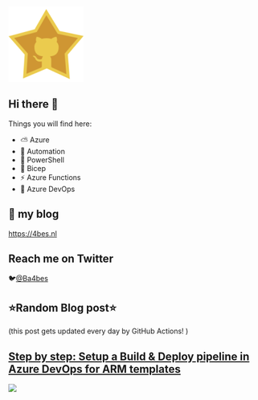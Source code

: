 ![Github Star](Assets/github-stars-logo_Color.png)

## Hi there 👋

Things you will find here:
- ⛅ Azure
- 🚗 Automation
- 🐚 PowerShell
- 💪 Bicep
- ⚡ Azure Functions
- 🚀 Azure DevOps


## 📝 my blog
<https://4bes.nl>

## Reach me on Twitter
🐦[@Ba4bes](https://twitter.com/Ba4bes)

<!---
- 🔭 I’m currently working on ...
- 🌱 I’m currently learning ...
- 👯 I’m looking to collaborate on ...
- 🤔 I’m looking for help with ...
- 💬 Ask me about ...
- 📫 How to reach me: ...
- 😄 Pronouns: ...
- ⚡ Fun fact: I have a standard poodle 🐩

-->

## ⭐Random Blog post⭐

(this post gets updated every day by GitHub Actions! )

<!-- Link -->
## [Step by step: Setup a Build &#038; Deploy pipeline in Azure DevOps for ARM templates](https://4bes.nl/2018/12/26/step-by-step-setup-a-build-deploy-pipeline-in-azure-devops-for-arm-templates/)

<a href="https://4bes.nl/2018/12/26/step-by-step-setup-a-build-deploy-pipeline-in-azure-devops-for-arm-templates/"><img src="https://4bes.nl/wp-content/uploads/2018/12/cicd-1.png" height="250px"></a>

